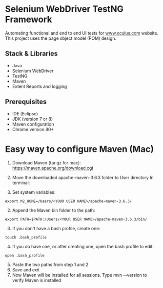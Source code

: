 # Selenium WebDriver TestNG Framework
Automating functional and end to end UI tests for www.oculus.com website. This project uses the page object model (POM) design. 

## Stack & Libraries
- Java
- Selenium WebDriver
- TestNG 
- Maven
- Extent Reports and logging

## Prerequisites
- IDE (Eclipse)
- JDK (version 7 or 8)
- Maven configuration
- Chrome version 80+

# Easy way to configure Maven (Mac)
1. Download Maven (tar.gz for mac): https://maven.apache.org/download.cgi
2. Move the downloaded apache-maven-3.6.3 folder to User directory
In terminal:

1. Set system variables:
```
export M2_HOME=/Users/<YOUR USER NAME>/apache-maven-3.6.3/
```
2. Append the Maven bin folder to the path:
```
export PATH=$PATH:/Users/<YOUR USER NAME>/apache-maven-3.6.3/bin/
```
3. If you don't have a bash profile, create one:
```
touch .bash_profile
```
4. If you do have one, or after creating one, open the bash profile to edit:
```
open .bash_profile
```
5. Paste the two paths from step 1 and 2
6. Save and exit
7. Now Maven will be installed for all sessions. Type mvn --version to verify Maven is installed
